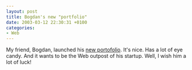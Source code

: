 ```yaml
---
layout: post
title: Bogdan's new "portfolio"
date: 2003-03-12 22:30:31 +0100
categories:
- Web
---
```

My friend, Bogdan, launched his <a href="http://www.spinform.ro" title="spinform.ro">new portofolio</a>. It's nice. Has a lot of eye candy. And it wants to be the Web outpost of his startup. Well, I wish him a lot of luck!

